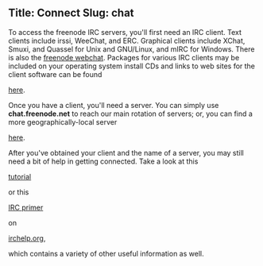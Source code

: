 Title: Connect
Slug: chat
---
<p>To access the <span class="freenode">freenode</span> IRC servers,
you'll first need an IRC client.  Text clients include
irssi, WeeChat, and ERC.  Graphical clients include XChat, Smuxi, and Quassel 
for Unix and GNU/Linux, and mIRC for Windows. There is also the 
<a href="http://webchat.freenode.net/">freenode webchat</a>.
Packages for various IRC clients may be included on your operating
system install CDs and links to web sites for the client software can be
found

<a href="http://www.irc.org/links.html">here</a>.</p>




<p>Once you have a client, you'll need a server. 
You can simply use <b>chat.freenode.net</b> to reach our main rotation of
servers; or, you can find a more geographically-local server

<a href="irc_servers.shtml">here</a>.</p>




<p>After you've obtained your client and the name of
a server, you may still need a bit of help in getting connected.  Take a
look at this

<a href="http://www.irchelp.org/irchelp/irctutorial.html">tutorial</a>

or this

<a href="http://www.irchelp.org/irchelp/ircprimer.html">IRC primer</a>

on

<a href="http://www.irchelp.org/">irchelp.org</a>,

which contains a variety of other useful information as well.</p>

